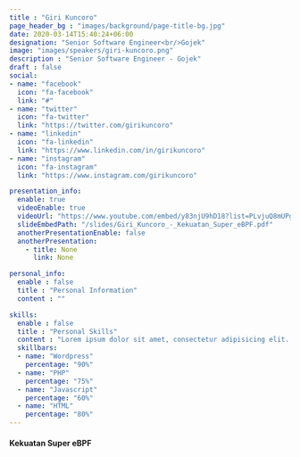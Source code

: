 ```yaml
---
title : "Giri Kuncoro"
page_header_bg : "images/background/page-title-bg.jpg"
date: 2020-03-14T15:40:24+06:00
designation: "Senior Software Engineer<br/>Gojek"
image: "images/speakers/giri-kuncoro.png"
description : "Senior Software Engineer - Gojek"
draft : false
social:
- name: "facebook"
  icon: "fa-facebook"
  link: "#"
- name: "twitter"
  icon: "fa-twitter"
  link: "https://twitter.com/girikuncoro"
- name: "linkedin"
  icon: "fa-linkedin"
  link: "https://www.linkedin.com/in/girikuncoro"
- name: "instagram"
  icon: "fa-instagram"
  link: "https://www.instagram.com/girikuncoro"

presentation_info:
  enable: true
  videoEnable: true
  videoUrl: "https://www.youtube.com/embed/y83njU9hD18?list=PLvjuQ8mUPgNcJnD3k_QNWOohhMfp0t3Jb"
  slideEmbedPath: "/slides/Giri_Kuncoro_-_Kekuatan_Super_eBPF.pdf"
  anotherPresentationEnable: false
  anotherPresentation:
    - title: None
      link: None

personal_info:
  enable : false
  title : "Personal Information"
  content : ""

skills:
  enable : false
  title : "Personal Skills"
  content : "Lorem ipsum dolor sit amet, consectetur adipisicing elit. Excepturi explicabo suscipit deleniti voluptatum quos nostrum iure doloremque."
  skillbars:
  - name: "Wordpress"
    percentage: "90%"
  - name: "PHP"
    percentage: "75%"
  - name: "Javascript"
    percentage: "60%"
  - name: "HTML"
    percentage: "80%"
---
```

#### Kekuatan Super eBPF

